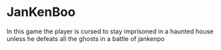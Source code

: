 # JanKenBoo
In this game the player is cursed to stay imprisoned in a haunted house unless he defeats all the ghosts in a battle of jankenpo
